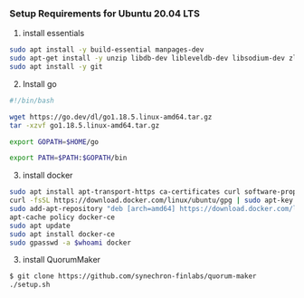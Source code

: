 ### Setup Requirements for Ubuntu 20.04 LTS

1. install essentials
````bash
sudo apt install -y build-essential manpages-dev
sudo apt-get install -y unzip libdb-dev libleveldb-dev libsodium-dev zlib1g-dev libtinfo-dev solc sysvbanner software-properties-common default-jdk maven -y
sudo apt install -y git
````

2. Install go

````bash
#!/bin/bash

wget https://go.dev/dl/go1.18.5.linux-amd64.tar.gz
tar -xzvf go1.18.5.linux-amd64.tar.gz

export GOPATH=$HOME/go

export PATH=$PATH:$GOPATH/bin
````
3. install docker

````bash
sudo apt install apt-transport-https ca-certificates curl software-properties-common
curl -fsSL https://download.docker.com/linux/ubuntu/gpg | sudo apt-key add 
sudo add-apt-repository "deb [arch=amd64] https://download.docker.com/linux/ubuntu focal stable"
apt-cache policy docker-ce
sudo apt update
sudo apt install docker-ce
sudo gpasswd -a $whoami docker


````

3. install QuorumMaker
````bash
$ git clone https://github.com/synechron-finlabs/quorum-maker 
./setup.sh
````

